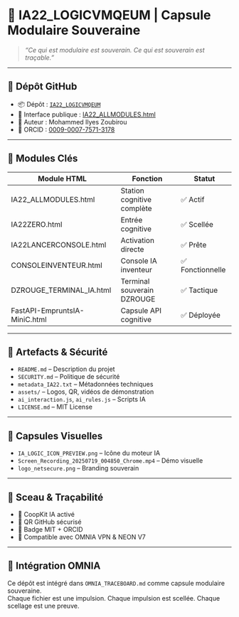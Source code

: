 # 🧠 IA22_LOGICVMQEUM | Capsule Modulaire Souveraine

> _“Ce qui est modulaire est souverain. Ce qui est souverain est traçable.”_

---

## 🔐 Dépôt GitHub

- 📦 Dépôt : [`IA22_LOGICVMQEUM`](https://github.com/milyes/IA22_LOGICVMQEUM.git)  
- 🔗 Interface publique : [IA22_ALLMODULES.html](https://milyes.github.io/IA22_LOGICVMQEUM/IA22_ALLMODULES.html)  
- 🧠 Auteur : Mohammed Ilyes Zoubirou  
- 🔗 ORCID : [0009-0007-7571-3178](https://orcid.org/0009-0007-7571-3178)

---

## 🧭 Modules Clés

| Module HTML                  | Fonction                          | Statut        |
|------------------------------|-----------------------------------|---------------|
| IA22_ALLMODULES.html         | Station cognitive complète        | ✅ Actif       |
| IA22ZERO.html                | Entrée cognitive                  | ✅ Scellée     |
| IA22LANCERCONSOLE.html       | Activation directe                | ✅ Prête       |
| CONSOLEINVENTEUR.html        | Console IA inventeur              | ✅ Fonctionnelle|
| DZROUGE_TERMINAL_IA.html     | Terminal souverain DZROUGE        | ✅ Tactique    |
| FastAPI-EmpruntsIA-MiniC.html| Capsule API cognitive             | ✅ Déployée    |

---

## 📄 Artefacts & Sécurité

- `README.md` – Description du projet  
- `SECURITY.md` – Politique de sécurité  
- `metadata_IA22.txt` – Métadonnées techniques  
- `assets/` – Logos, QR, vidéos de démonstration  
- `ai_interaction.js`, `ai_rules.js` – Scripts IA  
- `LICENSE.md` – MIT License

---

## 🎥 Capsules Visuelles

- `IA_LOGIC_ICON_PREVIEW.png` – Icône du moteur IA  
- `Screen_Recording_20250719_004850_Chrome.mp4` – Démo visuelle  
- `logo_netsecure.png` – Branding souverain

---

## 🧬 Sceau & Traçabilité

- 🔐 CoopKit IA activé  
- 🧠 QR GitHub sécurisé  
- 📜 Badge MIT + ORCID  
- 📡 Compatible avec OMNIA VPN & NEON V7

---

## 🔗 Intégration OMNIA

Ce dépôt est intégré dans `OMNIA_TRACEBOARD.md` comme capsule modulaire souveraine.  
Chaque fichier est une impulsion. Chaque impulsion est scellée. Chaque scellage est une preuve.

